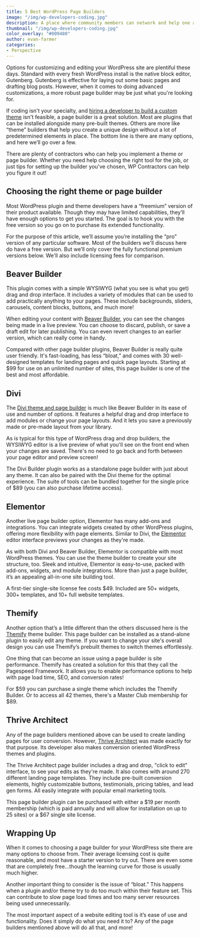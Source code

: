 ```yaml
---
title: 5 Best WordPress Page Builders
image: "/img/wp-developers-coding.jpg"
description: A place where community members can network and help one another
thumbnail: "/img/wp-developers-coding.jpg"
color_overlay: "#009480"
author: evan-farmer
categories:
- Perspective
---
```


Options for customizing and editing your WordPress site are plentiful these days. Standard with every fresh WordPress install is the native block editor, Gutenberg. Gutenberg is effective for laying out some basic pages and drafting blog posts. However, when it comes to doing advanced customizations, a more robust page builder may be just what you're looking for.

If coding isn't your specialty, and [hiring a developer to build a custom theme](https://esteemed.io/) isn't feasible, a page builder is a great solution. Most are plugins that can be installed alongside many pre-built themes. Others are more like “theme” builders that help you create a unique design without a lot of predetermined elements in place. The bottom line is there are many options, and here we’ll go over a few.

There are plenty of contractors who can help you implement a theme or page builder. Whether you need help choosing the right tool for the job, or just tips for setting up the builder you've chosen, WP Contractors can help you figure it out!

## Choosing the right theme or page builder
Most WordPress plugin and theme developers have a “freemium” version of their product available. Though they may have limited capabilities, they’ll have enough options to get you started. The goal is to hook you with the free version so you go on to purchase its extended functionality.

For the purpose of this article, we’ll assume you’re installing the “pro” version of any particular software. Most of the builders we'll discuss here do have a free version. But we’ll only cover the fully functional premium versions below. We'll also include licensing fees for comparison.

## Beaver Builder
This plugin comes with a simple WYSIWYG (what you see is what you get) drag and drop interface. It includes a variety of modules that can be used to add practically anything to your pages. These include backgrounds, sliders, carousels, content blocks, buttons, and much more!

When editing your content with [Beaver Builder](https://www.wpbeaverbuilder.com/), you can see the changes being made in a live preview. You can choose to discard, publish, or save a draft edit for later publishing. You can even revert changes to an earlier version, which can really come in handy.

Compared with other page builder plugins, Beaver Builder is really quite user friendly. It's fast-loading, has less “bloat,” and comes with 30 well-designed templates for landing pages and quick page layouts. Starting at $99 for use on an unlimited number of sites, this page builder is one of the best and most affordable.

## Divi
The [Divi theme and page builder](https://www.elegantthemes.com/gallery/divi/) is much like Beaver Builder in its ease of use and number of options. It features a helpful drag and drop interface to add modules or change your page layouts. And it lets you save a previously made or pre-made layout from your library.

As is typical for this type of WordPress drag and drop builders, the WYSIWYG editor is a live preview of what you'll see on the front end when your changes are saved. There's no need to go back and forth between your page editor and preview screen!

The Divi Builder plugin works as a standalone page builder with just about any theme. It can also be paired with the Divi theme for the optimal experience. The suite of tools can be bundled together for the single price of $89 (you can also purchase lifetime access).

## Elementor
Another live page builder option, Elementor has many add-ons and integrations. You can integrate widgets created by other WordPress plugins, offering more flexibility with page elements. Similar to Divi, the [Elementor](https://elementor.com/) editor interface previews your changes as they're made.

As with both Divi and Beaver Builder, Elementor is compatible with most WordPress themes. You can use the theme builder to create your site structure, too. Sleek and intuitive, Elementor is easy-to-use, packed with add-ons, widgets, and module integrations. More than just a page builder, it’s an appealing all-in-one site building tool.

A first-tier single-site license fee costs $49. Included are 50+ widgets, 300+ templates, and 10+ full website templates.

## Themify
Another option that’s a little different than the others discussed here is the [Themify](https://themify.me/) theme builder. This page builder can be installed as a stand-alone plugin to easily edit any theme. If you want to change your site's overall design you can use Themify’s prebuilt themes to switch themes effortlessly.

One thing that can become an issue using a page builder is site performance. Themify has created a solution for this that they call the Pagespeed Framework. It allows you to enable performance options to help with page load time, SEO, and conversion rates!

For $59 you can purchase a single theme which includes the Themify Builder. Or to access all 42 themes, there's a Master Club membership for $89.

## Thrive Architect
Any of the page builders mentioned above can be used to create landing pages for user conversion. However, [Thrive Architect](https://thrivethemes.com/architect/) was made exactly for that purpose. Its developer also makes conversion oriented WordPress themes and plugins.

The Thrive Architect page builder includes a drag and drop, "click to edit" interface,  to see your edits as they're made. It also comes with around 270 different landing page templates. They include pre-built conversion elements, highly customizable buttons, testimonials, pricing tables, and lead gen forms. All easily integrate with popular email marketing tools.

This page builder plugin can be purchased with either a $19 per month membership (which is paid annually and will allow for installation on up to 25 sites) or a $67 single site license.

## Wrapping Up
When it comes to choosing a page builder for your WordPress site there are many options to choose from. Their average licensing cost is quite reasonable, and most have a starter version to try out. There are even some that are completely free...though the learning curve for those is usually much higher.

Another important thing to consider is the issue of “bloat.” This happens when a plugin and/or theme try to do too much within their feature set. This can contribute to slow page load times and too many server resources being used unnecessarily.

The most important aspect of a website editing tool is it’s ease of use and functionality. Does it simply do what you need it to? Any of the page builders mentioned above will do all that, and more!

